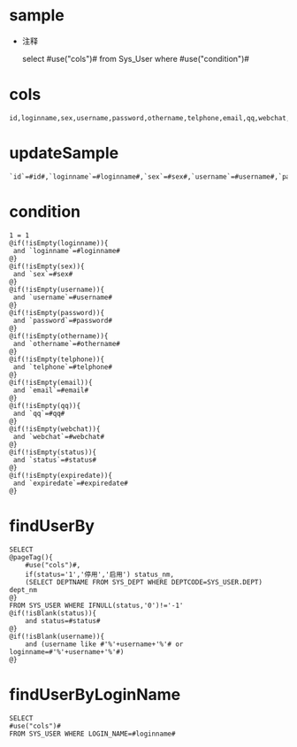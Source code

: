 sample
===
* 注释

	select #use("cols")# from Sys_User where #use("condition")#

cols
===

	id,loginname,sex,username,password,othername,telphone,email,qq,webchat,status,expiredate

updateSample
===

	`id`=#id#,`loginname`=#loginname#,`sex`=#sex#,`username`=#username#,`password`=#password#,`othername`=#othername#,`telphone`=#telphone#,`email`=#email#,`qq`=#qq#,`webchat`=#webchat#,`status`=#status#,`expiredate`=#expiredate#

condition
===

	1 = 1  
	@if(!isEmpty(loginname)){
	 and `loginname`=#loginname#
	@}
	@if(!isEmpty(sex)){
	 and `sex`=#sex#
	@}
	@if(!isEmpty(username)){
	 and `username`=#username#
	@}
	@if(!isEmpty(password)){
	 and `password`=#password#
	@}
	@if(!isEmpty(othername)){
	 and `othername`=#othername#
	@}
	@if(!isEmpty(telphone)){
	 and `telphone`=#telphone#
	@}
	@if(!isEmpty(email)){
	 and `email`=#email#
	@}
	@if(!isEmpty(qq)){
	 and `qq`=#qq#
	@}
	@if(!isEmpty(webchat)){
	 and `webchat`=#webchat#
	@}
	@if(!isEmpty(status)){
	 and `status`=#status#
	@}
	@if(!isEmpty(expiredate)){
	 and `expiredate`=#expiredate#
	@}
	
findUserBy
===

	SELECT 
	@pageTag(){
		#use("cols")#,
		if(status='1','停用','启用') status_nm,
		(SELECT DEPTNAME FROM SYS_DEPT WHERE DEPTCODE=SYS_USER.DEPT) dept_nm
	@} 
	FROM SYS_USER WHERE IFNULL(status,'0')!='-1'
	@if(!isBlank(status)){
		and status=#status#
	@} 
	@if(!isBlank(username)){
		and (username like #'%'+username+'%'# or loginname=#'%'+username+'%'#)
	@}

findUserByLoginName
===

	SELECT 
	#use("cols")# 
	FROM SYS_USER WHERE LOGIN_NAME=#loginname#
